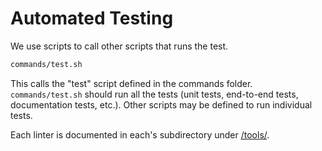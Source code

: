 # Automated Testing

We use scripts to call other scripts that runs the test.

```bash
commands/test.sh
```

This calls the "test" script defined in the commands folder.
`commands/test.sh` should run all the tests (unit tests, end-to-end tests,
documentation tests, etc.). Other scripts may be defined to run individual
tests.

Each linter is documented in each's subdirectory under [/tools/](../../tools/).
